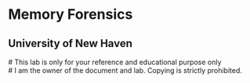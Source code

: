 # Memory Forensics
<h2>University of New Haven</h2>
# This lab is only for your reference and educational purpose only<br>
# I am the owner of the document and lab. Copying is strictly prohibited.
